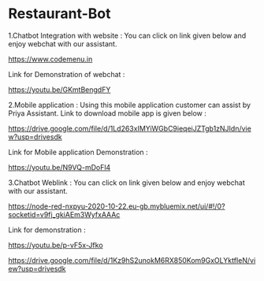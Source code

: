# Restaurant-Bot

1.Chatbot Integration with website :
You can click on link given below and enjoy webchat with our assistant. 

 https://www.codemenu.in
 
Link for Demonstration of webchat :

 https://youtu.be/GKmtBengdFY


2.Mobile application : 
Using this mobile application customer can assist by Priya Assistant. 
Link to download mobile app is given below :

https://drive.google.com/file/d/1Ld263xIMYiWGbC9ieqeiJZTgb1zNJIdn/view?usp=drivesdk



Link for Mobile application Demonstration :

https://youtu.be/N9VQ-mDoFl4


3.Chatbot Weblink :
You can click on link given below and enjoy webchat with our assistant. 

https://node-red-nxpyu-2020-10-22.eu-gb.mybluemix.net/ui/#!/0?socketid=v9fj_gkiAEm3WyfxAAAc

Link for demonstration :

https://youtu.be/p-vF5x-Jfko

https://drive.google.com/file/d/1Kz9hS2unokM6RX850Kom9GxOLYktfIeN/view?usp=drivesdk
